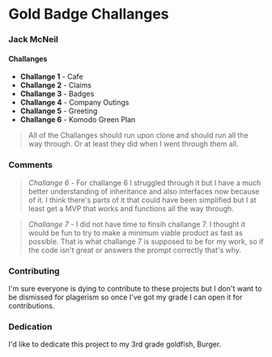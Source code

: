 # Gold Badge Challanges

### Jack McNeil

#### Challanges

- **Challange 1** - Cafe
- **Challange 2** - Claims
- **Challange 3** - Badges
- **Challange 4** - Company Outings
- **Challange 5** - Greeting
- **Challange 6** - Komodo Green Plan

>All of the Challanges should run upon clone and should run all the way through. Or at least they did when I went through them all. 

### Comments

> *Challange 6* - For challange 6 I struggled through it but I have a much better understanding of inheritance and also interfaces now because of it. I think there's parts of it that could have been simplified but I at least get a MVP that works and functions all the way through. 

> *Challange 7* - I did not have time to finsih challange 7. I thought it would be fun to try to make a minimum viable product as fast as possible. That is what challange 7 is supposed to be for my work, so if the code isn't great or answers the prompt correctly that's why. 

### Contributing
I'm sure everyone is dying to contribute to these projects but I don't want to be dismissed for plagerism so once I've got my grade I can open it for contributions.

### Dedication
I'd like to dedicate this project to my 3rd grade goldfish, Burger.